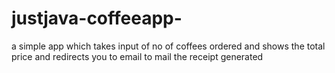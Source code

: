 # justjava-coffeeapp-
a simple app which takes input of no of coffees ordered and shows the total price and redirects you to email to mail the receipt generated
